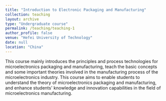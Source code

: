 ```yaml
---
title: "Introduction to Electronic Packaging and Manufacturing"
collection: teaching
layout: archive
type: "Undergraduate course"
permalink: /teaching/teaching-1
author_profile: false
venue: "Hefei University of Technology"
date: null
location: "China"
---
```

This course mainly introduces the principles and process technologies for microelectronics packaging and manufacturing, teach the basic concepts and some important theories involved in the manufacturing process of the microelectronics industry. This course aims to enable students to understand the theory of microelectronics packaging and manufacturing, and enhance students' knowledge and innovation capabilities in the field of microelectronics manufacturing.


